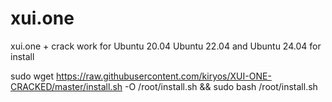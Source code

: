 # xui.one
xui.one + crack work for Ubuntu 20.04 Ubuntu 22.04 and Ubuntu 24.04
for install

sudo wget https://raw.githubusercontent.com/kiryos/XUI-ONE-CRACKED/master/install.sh -O /root/install.sh && sudo bash /root/install.sh
